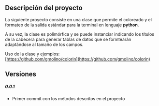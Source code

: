 ## Descripción del proyecto

La siguiente proyecto consiste en una clase que permite el coloreado y el formateo de la salida estándar para la terminal en lenguaje **python**.

A su vez, la clase es polimórfica y se puede instanciar indicando los títulos de la cabecera para generar tablas de datos que se formtearán adaptándose al tamaño de los campos.

Uso de la clase y ejemplos:    
[https://github.com/gmolino/colorin](https://github.com/gmolino/colorin)

## Versiones

##### 0.0.1

* Primer commit con los métodos descritos en el proyecto
